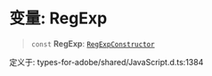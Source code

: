 # 变量: RegExp

> `const` **RegExp**: [`RegExpConstructor`](../interfaces/RegExpConstructor.md)

定义于: types-for-adobe/shared/JavaScript.d.ts:1384

